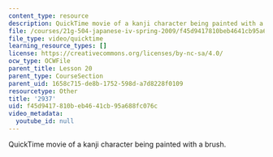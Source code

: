 ```yaml
---
content_type: resource
description: QuickTime movie of a kanji character being painted with a brush.
file: /courses/21g-504-japanese-iv-spring-2009/f45d9417810beb4641cb95a688fc076c_2937.mov
file_type: video/quicktime
learning_resource_types: []
license: https://creativecommons.org/licenses/by-nc-sa/4.0/
ocw_type: OCWFile
parent_title: Lesson 20
parent_type: CourseSection
parent_uid: 1658c715-de8b-1752-598d-a7d8228f0109
resourcetype: Other
title: '2937'
uid: f45d9417-810b-eb46-41cb-95a688fc076c
video_metadata:
  youtube_id: null
---
```

QuickTime movie of a kanji character being painted with a brush.
